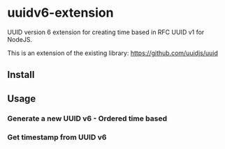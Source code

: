 # uuidv6-extension

UUID version 6 extension for creating time based in RFC UUID v1 for NodeJS.

This is an extension of the existing library: <https://github.com/uuidjs/uuid>

## Install

## Usage

### Generate a new UUID v6 - Ordered time based

### Get timestamp from UUID v6
